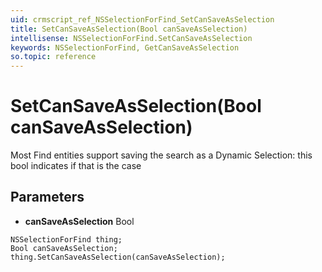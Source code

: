 ```yaml
---
uid: crmscript_ref_NSSelectionForFind_SetCanSaveAsSelection
title: SetCanSaveAsSelection(Bool canSaveAsSelection)
intellisense: NSSelectionForFind.SetCanSaveAsSelection
keywords: NSSelectionForFind, GetCanSaveAsSelection
so.topic: reference
---
```


# SetCanSaveAsSelection(Bool canSaveAsSelection)

Most Find entities support saving the search as a Dynamic Selection: this bool indicates if that is the case

## Parameters

* **canSaveAsSelection** Bool

```crmscript
NSSelectionForFind thing;
Bool canSaveAsSelection;
thing.SetCanSaveAsSelection(canSaveAsSelection);
```

